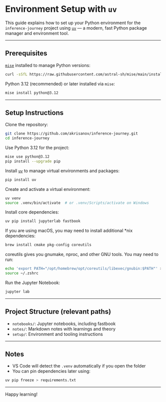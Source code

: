 # Environment Setup with `uv`

This guide explains how to set up your Python environment for the `inference-journey` project using
[`uv`](https://github.com/astral-sh/uv) — a modern, fast Python package manager and environment tool.

---

## Prerequisites

[`mise`](https://github.com/astral-sh/mise) installed to manage Python versions:

```bash
curl -sSfL https://raw.githubusercontent.com/astral-sh/mise/main/install.sh | sh
```

Python 3.12 (recommended) or later installed via `mise`:

```bash
mise install python@3.12
```

---

## Setup Instructions

Clone the repository:

```bash
git clone https://github.com/akrisanov/inference-journey.git
cd inference-journey
```

Use Python 3.12 for the project:

```bash
mise use python@3.12
pip install --upgrade pip
```

Install [`uv`](https://github.com/astral-sh/uv) to manage virtual environments and packages:

```bash
pip install uv
```

Create and activate a virtual environment:

```bash
uv venv
source .venv/bin/activate  # or .venv/Scripts/activate on Windows
```

Install core dependencies:

```bash
uv pip install jupyterlab fastbook
```

If you are using macOS, you may need to install additional *nix dependencies:

```bash
brew install cmake pkg-config coreutils
```

coreutils gives you gnumake, nproc, and other GNU tools. You may need to run:

```bash
echo 'export PATH="/opt/homebrew/opt/coreutils/libexec/gnubin:$PATH"' >> ~/.zshrc
source ~/.zshrc
```

Run the Jupyter Notebook:

```bash
jupyter lab
```

---

## Project Structure (relevant paths)

- `notebooks/`: Jupyter notebooks, including fastbook
- `notes/`: Markdown notes with learnings and theory
- `setup/`: Environment and tooling instructions

---

## Notes

- VS Code will detect the `.venv` automatically if you open the folder
- You can pin dependencies later using:

```bash
uv pip freeze > requirements.txt
```

---

Happy learning!

